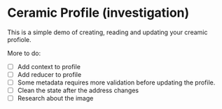 # Ceramic Profile (investigation)

This is a simple demo of creating, reading and updating your creamic profiole.

More to do:

- [ ] Add context to profile
- [ ] Add reducer to profile
- [ ] Some metadata requires more validation before updating the profile.
- [ ] Clean the state after the address changes
- [ ] Research about the image
